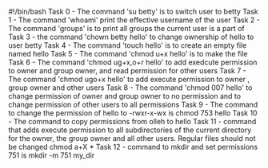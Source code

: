 #!/bin/bash
Task 0 - The command 'su betty' is to switch user to betty
Task 1 - The command 'whoami' print the effective username of the user
Task 2 - The command 'groups' is to print all groups the current user is a part of
Task 3 - the command 'chown betty hello' to change ownership of hello to user betty
Task 4 - The command 'touch hello' is to create an empty file named hello
Task 5 - The command 'chmod u+x hello' is to make the file
Task 6 - The command 'chmod ug+x,o+r hello' to add exedcute permission to owner and group owner, and read permission for other users
Task 7 - The command 'chmod ugo+x hello' to add execute permission to owner , group owner and other users
Task 8 - The command 'chmod 007 hello' to change permission of owner and group owner to no permission and to change permission of other users to all permissions
Task 9 - The command to change the permission of hello to -rwxr-x-wx is chmod 753 hello
Task 10 - The command to copy permissions from olleh to hello
Task 11 - command that adds execute permission to all subdirectories of the current directory for the owner, the group owner and all other users. Regular files should not be changed chmod a+X *
Task 12 - command to mkdir and set permissions 751 is mkdir -m 751 my_dir
